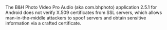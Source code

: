 The B&H Photo Video Pro Audio (aka com.bhphoto) application 2.5.1 for Android does not verify X.509 certificates from SSL servers, which allows man-in-the-middle attackers to spoof servers and obtain sensitive information via a crafted certificate.